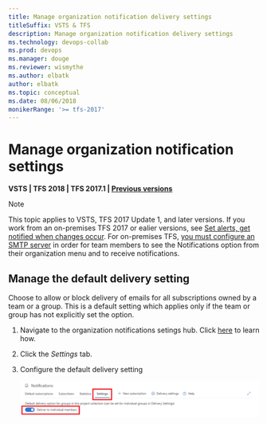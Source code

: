 ```yaml
---
title: Manage organization notification delivery settings
titleSuffix: VSTS & TFS 
description: Manage organization notification delivery settings
ms.technology: devops-collab
ms.prod: devops
ms.manager: douge
ms.reviewer: wismythe
ms.author: elbatk
author: elbatk
ms.topic: conceptual
ms.date: 08/06/2018
monikerRange: '>= tfs-2017'
---
```


# Manage organization notification settings

<b>VSTS | TFS 2018 | TFS 2017.1 | [Previous versions](../work/track/alerts-and-notifications.md)</b> 

> [!NOTE]  
> This topic applies to VSTS, TFS 2017 Update 1, and later versions. If you work from an on-premises TFS 2017 or ealier versions, see [Set alerts, get notified when changes occur](../work/track/alerts-and-notifications.md). For on-premises TFS, [you must configure an SMTP server](/tfs/server/admin/setup-customize-alerts) in order for team members to see the Notifications option from their organization menu and to receive notifications. 

## Manage the default delivery setting
Choose to allow or block delivery of emails for all subscriptions owned by a team or a group. This is a default setting which applies only if the team or group has not explicitly set the option.

1. Navigate to the organization notifications setings hub.  Click [here](navigating-the-ux.md#navigating-to-the-organization-level-notifications-hub) to learn how.
1. Click the *Settings* tab.
1. Configure the default delivery setting

    ![Organization notification settings delivery option](_img/manage-organization-notifications-settings-delivery.png)